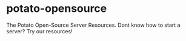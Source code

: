 # potato-opensource
The Potato Open-Source Server Resources. Dont know how to start a server? Try our resources!
